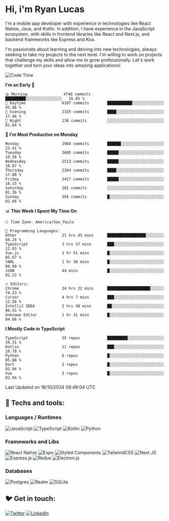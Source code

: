 # Hi, i'm Ryan Lucas

I'm a mobile app developer with experience in technologies like React Native, Java, and Kotlin.
In addition, I have experience in the JavaScript ecosystem, with skills in frontend libraries like React and Next.js, and backend frameworks like Express and Koa.

I'm passionate about learning and delving into new technologies, always seeking to take my projects to the next level. I'm willing to work on projects that challenge my skills and allow me to grow professionally. Let's work together and turn your ideas into amazing applications!


<!--START_SECTION:waka-->
![Code Time](http://img.shields.io/badge/Code%20Time-674%20hrs%2025%20mins-blue)

**I'm an Early 🐤** 

```text
🌞 Morning                4748 commits        █████████░░░░░░░░░░░░░░░░   35.65 % 
🌆 Daytime                6107 commits        ███████████░░░░░░░░░░░░░░   45.86 % 
🌃 Evening                2325 commits        ████░░░░░░░░░░░░░░░░░░░░░   17.46 % 
🌙 Night                  138 commits         ░░░░░░░░░░░░░░░░░░░░░░░░░   01.04 % 
```
📅 **I'm Most Productive on Monday** 

```text
Monday                   2984 commits        ██████░░░░░░░░░░░░░░░░░░░   22.41 % 
Tuesday                  2605 commits        █████░░░░░░░░░░░░░░░░░░░░   19.56 % 
Wednesday                2513 commits        █████░░░░░░░░░░░░░░░░░░░░   18.87 % 
Thursday                 2264 commits        ████░░░░░░░░░░░░░░░░░░░░░   17.00 % 
Friday                   2417 commits        █████░░░░░░░░░░░░░░░░░░░░   18.15 % 
Saturday                 181 commits         ░░░░░░░░░░░░░░░░░░░░░░░░░   01.36 % 
Sunday                   354 commits         █░░░░░░░░░░░░░░░░░░░░░░░░   02.66 % 
```


📊 **This Week I Spent My Time On** 

```text
🕑︎ Time Zone: America/Sao_Paulo

💬 Programming Languages: 
Other                    21 hrs 45 mins      █████████████████░░░░░░░░   66.24 % 
TypeScript               3 hrs 57 mins       ███░░░░░░░░░░░░░░░░░░░░░░   12.03 % 
Vue.js                   1 hr 51 mins        █░░░░░░░░░░░░░░░░░░░░░░░░   05.67 % 
YAML                     1 hr 38 mins        █░░░░░░░░░░░░░░░░░░░░░░░░   04.99 % 
JSON                     44 mins             █░░░░░░░░░░░░░░░░░░░░░░░░   02.23 % 

🔥 Editors: 
Chrome                   24 hrs 22 mins      ███████████████████░░░░░░   74.23 % 
Cursor                   4 hrs 7 mins        ███░░░░░░░░░░░░░░░░░░░░░░   12.56 % 
IntelliJ IDEA            2 hrs 48 mins       ██░░░░░░░░░░░░░░░░░░░░░░░   08.55 % 
Unknown Editor           1 hr 31 mins        █░░░░░░░░░░░░░░░░░░░░░░░░   04.66 % 
```

**I Mostly Code in TypeScript** 

```text
TypeScript               35 repos            █████████░░░░░░░░░░░░░░░░   34.31 % 
Kotlin                   11 repos            ███░░░░░░░░░░░░░░░░░░░░░░   10.78 % 
Python                   6 repos             █░░░░░░░░░░░░░░░░░░░░░░░░   05.88 % 
Dart                     3 repos             █░░░░░░░░░░░░░░░░░░░░░░░░   02.94 % 
Vue                      3 repos             █░░░░░░░░░░░░░░░░░░░░░░░░   02.94 % 
```




 Last Updated on 18/10/2024 09:49:04 UTC
<!--END_SECTION:waka-->

## 🔧 Techs and tools: 

### Languages / Runtimes
![JavaScript](https://img.shields.io/badge/javascript-%23323330.svg?style=for-the-badge&logo=javascript&logoColor=%23F7DF1E)
![TypeScript](https://img.shields.io/badge/typescript-%23007ACC.svg?style=for-the-badge&logo=typescript&logoColor=white)
![Kotlin](https://img.shields.io/badge/kotlin-%230095D5.svg?style=for-the-badge&logo=kotlin&logoColor=white) ![Python](https://img.shields.io/badge/python-3670A0?style=for-the-badge&logo=python&logoColor=ffdd54)

### Frameworks and Libs
![React Native](https://img.shields.io/badge/react_native-%2320232a.svg?style=for-the-badge&logo=react&logoColor=%2361DAFB)
![Expo](https://img.shields.io/badge/expo-1C1E24?style=for-the-badge&logo=expo&logoColor=#D04A37)
![Styled Components](https://img.shields.io/badge/styled--components-DB7093?style=for-the-badge&logo=styled-components&logoColor=white)
![TailwindCSS](https://img.shields.io/badge/tailwindcss-%2338B2AC.svg?style=for-the-badge&logo=tailwind-css&logoColor=white)
![Next JS](https://img.shields.io/badge/Next-black?style=for-the-badge&logo=next.js&logoColor=white)
![Express.js](https://img.shields.io/badge/express.js-%23404d59.svg?style=for-the-badge&logo=express&logoColor=%2361DAFB)
![Redux](https://img.shields.io/badge/redux-%23593d88.svg?style=for-the-badge&logo=redux&logoColor=white)
![Electron.js](https://img.shields.io/badge/Electron-191970?style=for-the-badge&logo=Electron&logoColor=white)

### Databases
![Postgres](https://img.shields.io/badge/postgres-%23316192.svg?style=for-the-badge&logo=postgresql&logoColor=white)
![Realm](https://img.shields.io/badge/Realm-39477F?style=for-the-badge&logo=realm&logoColor=white)
![SQLite](https://img.shields.io/badge/sqlite-%2307405e.svg?style=for-the-badge&logo=sqlite&logoColor=white)

## 🐦 Get in touch:

[![Twitter](https://img.shields.io/badge/Twitter-%231DA1F2.svg?style=for-the-badge&logo=Twitter&logoColor=white)](https://twitter.com/ryangst_)
[![LinkedIn](https://img.shields.io/badge/linkedin-%230077B5.svg?style=for-the-badge&logo=linkedin&logoColor=white)](https://www.linkedin.com/in/ryan-lucas-machado/)
